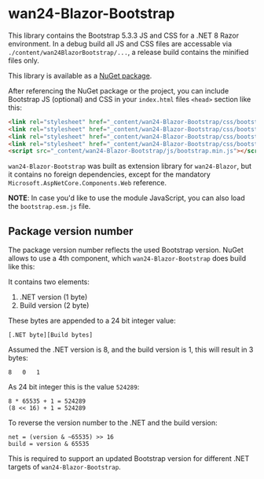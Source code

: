 # wan24-Blazor-Bootstrap

This library contains the Bootstrap 5.3.3 JS and CSS for a .NET 8 Razor 
environment. In a debug build all JS and CSS files are accessable via 
`./content/wan24BlazorBootstrap/...`, a release build contains the minified 
files only.

This library is available as a 
[NuGet package](https://www.nuget.org/packages/wan24-Blazor-Bootstrap/).

After referencing the NuGet package or the project, you can include Bootstrap 
JS (optional) and CSS in your `index.html` files `<head>` section like this:

```html
<link rel="stylesheet" href="_content/wan24-Blazor-Bootstrap/css/bootstrap.min.css" />
<link rel="stylesheet" href="_content/wan24-Blazor-Bootstrap/css/bootstrap-grid.min.css" /><!-- optional -->
<link rel="stylesheet" href="_content/wan24-Blazor-Bootstrap/css/bootstrap-reboot.min.css" /><!-- optional -->
<link rel="stylesheet" href="_content/wan24-Blazor-Bootstrap/css/bootstrap-utilities.min.css" /><!-- optional -->
<script src="_content/wan24-Blazor-Bootstrap/js/bootstrap.min.js"></script><!-- optional -->
```

`wan24-Blazor-Bootstrap` was built as extension library for `wan24-Blazor`, 
but it contains no foreign dependencies, except for the mandatory 
`Microsoft.AspNetCore.Components.Web` reference.

**NOTE**: In case you'd like to use the module JavaScript, you can also load 
the `bootstrap.esm.js` file.

## Package version number

The package version number reflects the used Bootstrap version. NuGet allows 
to use a 4th component, which `wan24-Blazor-Bootstrap` does build like this:

It contains two elements:

1. .NET version (1 byte)
1. Build version (2 byte)

These bytes are appended to a 24 bit integer value:

	[.NET byte][Build bytes]

Assumed the .NET version is 8, and the build version is 1, this will result in 
3 bytes:

	8	0	1

As 24 bit integer this is the value `524289`:

	8 * 65535 + 1 = 524289
	(8 << 16) + 1 = 524289

To reverse the version number to the .NET and the build version:

	net = (version & ~65535) >> 16
	build = version & 65535

This is required to support an updated Bootstrap version for different .NET 
targets of `wan24-Blazor-Bootstrap`.
